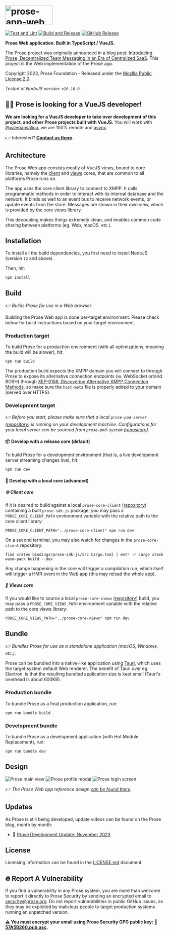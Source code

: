 # <picture><source media="(prefers-color-scheme: dark)" srcset="https://github.com/prose-im/prose-app-web/assets/1451907/8e6c83c6-26a0-4505-9561-50a9c97bf236" /><img src="https://github.com/prose-im/prose-app-web/assets/1451907/dd3f7cb4-b156-4ecc-a15f-744dea259e27" alt="prose-app-web" width="150" height="60" /></picture>

[![Test and Lint](https://github.com/prose-im/prose-app-web/actions/workflows/test.yml/badge.svg?branch=master)](https://github.com/prose-im/prose-app-web/actions/workflows/test.yml) [![Build and Release](https://github.com/prose-im/prose-app-web/actions/workflows/build.yml/badge.svg)](https://github.com/prose-im/prose-app-web/actions/workflows/build.yml) [![GitHub Release](https://img.shields.io/github/v/release/prose-im/prose-app-web.svg)](https://github.com/prose-im/prose-app-web/releases)

**Prose Web application. Built in TypeScript / VueJS.**

The Prose project was originally announced in a blog post: [Introducing Prose, Decentralized Team Messaging in an Era of Centralized SaaS](https://prose.org/blog/introducing-prose/). This project is the Web implementation of the Prose app.

Copyright 2023, Prose Foundation - Released under the [Mozilla Public License 2.0](./LICENSE.md).

_Tested at NodeJS version: `v20.10.0`_

## 🧑‍💻 Prose is looking for a VueJS developer!

**We are looking for a VueJS developer to take over development of this project, and other Prose projects built with VueJS.** You will work with [@valeriansaliou](https://github.com/valeriansaliou), we are 100% remote and [async](https://remote.com/blog/why-you-should-be-doing-async-work).

👉 Interested? **[Contact us there](https://prose.org/contact/).**

## Architecture

The Prose Web app consists mostly of VueJS views, bound to core libraries, namely the [client](https://github.com/prose-im/prose-core-client) and [views](https://github.com/prose-im/prose-core-views) cores, that are common to all platforms Prose runs on.

The app uses the core client library to connect to XMPP. It calls programmatic methods in order to interact with its internal database and the network. It binds as well to an event bus to receive network events, or update events from the store. Messages are shown in their own view, which is provided by the core views library.

This decoupling makes things extremely clean, and enables common code sharing between platforms (eg. Web, macOS, etc.).

## Installation

To install all the build dependencies, you first need to install NodeJS (version `12` and above).

Then, hit:

```
npm install
```

## Build

_👉 Builds Prose for use in a Web browser._

Building the Prose Web app is done per-target environment. Please check below for build instructions based on your target environment.

### Production target

To build Prose for a production environment (with all optimizations, meaning the build will be slower), hit:

```
npm run build
```

The production build expects the XMPP domain you will connect to through Prose to expose its alternative connection endpoints (ie. WebSocket or/and BOSH) through [XEP-0156: Discovering Alternative XMPP Connection Methods](https://xmpp.org/extensions/xep-0156.html), so make sure the `host-meta` file is properly added to your domain (served over HTTPS).

### Development target

_👉 Before you start, please make sure that a local `prose-pod-server` ([repository](https://github.com/prose-im/prose-pod-server)) is running on your development machine. Configurations for your local server can be sourced from `prose-pod-system` ([repository](https://github.com/prose-im/prose-pod-system))._

#### 📦 Develop with a release core (default)

To build Prose for a development environment (that is, a live development server streaming changes live), hit:

```
npm run dev
```

#### 🔬 Develop with a local core (advanced)

##### ⚙️ Client core

If it is desired to build against a local `prose-core-client` ([repository](https://github.com/prose-im/prose-core-client)) containing a built `prose-sdk-js` package, you may pass a `PROSE_CORE_CLIENT_PATH` environment variable with the relative path to the core client library:

```
PROSE_CORE_CLIENT_PATH="../prose-core-client" npm run dev
```

On a second terminal, you may also watch for changes in the `prose-core-client` repository:

```
find crates bindings/prose-sdk-js/src Cargo.toml | entr -r cargo xtask wasm-pack build --dev
```

Any change happening in the core will trigger a compilation run, which itself will trigger a HMR event in the Web app (this may reload the whole app).

##### 💬 Views core

If you would like to source a local `prose-core-views` ([repository](https://github.com/prose-im/prose-core-views)) build, you may pass a `PROSE_CORE_VIEWS_PATH` environment variable with the relative path to the core views library:

```
PROSE_CORE_VIEWS_PATH="../prose-core-views" npm run dev
```

## Bundle

_👉 Bundles Prose for use as a standalone application (macOS, Windows, etc.)._

Prose can be bundled into a native-like application using [Tauri](https://tauri.app/), which uses the target system default Web renderer. The benefit of Tauri over eg. Electron, is that the resulting bundled application size is kept small (Tauri's overhead is about 600KB).

### Production bundle

To bundle Prose as a final production application, run:

```
npm run bundle build
```

### Development bundle

To bundle Prose as a development application (with Hot Module Replacement), run:

```
npm run bundle dev
```

## Design

![Prose main view](https://github.com/prose-im/prose-app-web/assets/1451907/624bcf38-7406-4194-9aba-924144b6a675)
![Prose profile modal](https://github.com/prose-im/prose-app-web/assets/1451907/e930929b-2fee-4566-86b5-a1b104b39c03)
![Prose login screen](https://github.com/prose-im/prose-app-web/assets/1451907/92af0399-b74a-4321-b66a-a9a64d56b783)

_👉 The Prose Web app reference design [can be found there](https://github.com/prose-im/prose-medley/blob/master/designs/app/prose-app-web.sketch)._

## Updates

As Prose is still being developed, update videos can be found on the Prose blog, month by month:

- 🎥 [Prose Development Update: November 2023](https://prose.org/blog/prose-development-update-november-2023/)

## License

Licensing information can be found in the [LICENSE.md](./LICENSE.md) document.

## :fire: Report A Vulnerability

If you find a vulnerability in any Prose system, you are more than welcome to report it directly to Prose Security by sending an encrypted email to [security@prose.org](mailto:security@prose.org). Do not report vulnerabilities in public GitHub issues, as they may be exploited by malicious people to target production systems running an unpatched version.

**:warning: You must encrypt your email using Prose Security GPG public key: [:key:57A5B260.pub.asc](https://files.prose.org/public/keys/gpg/57A5B260.pub.asc).**
